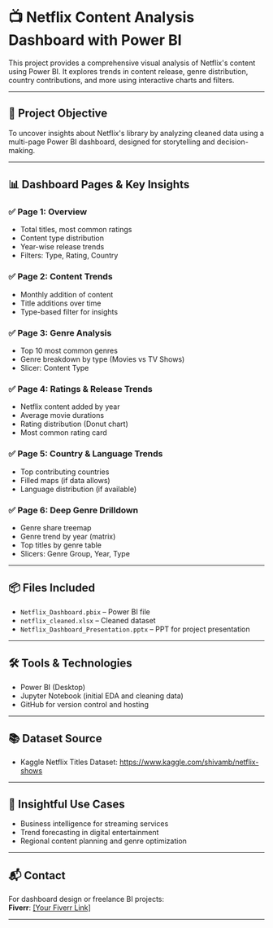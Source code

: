 # 📺 Netflix Content Analysis Dashboard with Power BI

This project provides a comprehensive visual analysis of Netflix's content using Power BI. It explores trends in content release, genre distribution, country contributions, and more using interactive charts and filters.

---

## 🚀 Project Objective

To uncover insights about Netflix's library by analyzing cleaned data using a multi-page Power BI dashboard, designed for storytelling and decision-making.

---

## 📊 Dashboard Pages & Key Insights

### ✅ Page 1: Overview
- Total titles, most common ratings
- Content type distribution
- Year-wise release trends
- Filters: Type, Rating, Country

### ✅ Page 2: Content Trends
- Monthly addition of content
- Title additions over time
- Type-based filter for insights

### ✅ Page 3: Genre Analysis
- Top 10 most common genres
- Genre breakdown by type (Movies vs TV Shows)
- Slicer: Content Type

### ✅ Page 4: Ratings & Release Trends
- Netflix content added by year
- Average movie durations
- Rating distribution (Donut chart)
- Most common rating card

### ✅ Page 5: Country & Language Trends
- Top contributing countries
- Filled maps (if data allows)
- Language distribution (if available)

### ✅ Page 6: Deep Genre Drilldown
- Genre share treemap
- Genre trend by year (matrix)
- Top titles by genre table
- Slicers: Genre Group, Year, Type

---

## 📦 Files Included

- `Netflix_Dashboard.pbix` – Power BI file
- `netflix_cleaned.xlsx` – Cleaned dataset
- `Netflix_Dashboard_Presentation.pptx` – PPT for project presentation

---

## 🛠️ Tools & Technologies

- Power BI (Desktop)
- Jupyter Notebook (initial EDA and cleaning data)
- GitHub for version control and hosting

---

## 📚 Dataset Source

- Kaggle Netflix Titles Dataset: https://www.kaggle.com/shivamb/netflix-shows

---

## 🧠 Insightful Use Cases

- Business intelligence for streaming services
- Trend forecasting in digital entertainment
- Regional content planning and genre optimization


---

## 📬 Contact

For dashboard design or freelance BI projects:  
**Fiverr**: [[Your Fiverr Link] ](https://www.fiverr.com/seller_dashboard) 


---

